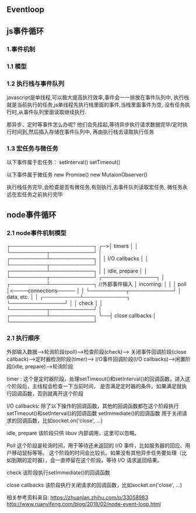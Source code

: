 ## Eventloop


## <h2 id='1'>js事件循环</h2>

### 1.事件机制

### 1.1 模型

### 1.2 执行栈与事件队列
javascript是单线程,可以极大提高执行效率,事件会一一排放在事件队列中,
执行栈就是当前执行的任务,js单线程先执行栈里面的事件,当栈里面事件为空,
没有任务执行时,从事件队列里面读取继续执行.

那异步、定时等事件怎么办呢?
他们会先挂起,等待异步执行请求数据完毕/定时执行时间到,然后插入存储在事件队列中,
再由执行栈去读取执行任务

### 1.3 宏任务与微任务

以下事件属于宏任务：
setInterval()
setTimeout()

以下事件属于微任务
new Promise()
new MutaionObserver()

执行栈任务完毕,会检查是否有微任务,有则执行,去事件队列读取宏任务,
微任务永远在宏任务之前执行完毕

## <h2 id='2'>node事件循环</h2>

### 2.1 node事件机制模型
   ┌───────────────────────┐
┌─>│        timers         │
│  └──────────┬────────────┘
│  ┌──────────┴────────────┐
│  │     I/O callbacks     │
│  └──────────┬────────────┘
│  ┌──────────┴────────────┐
│  │     idle, prepare     │
│  └──────────┬────────────┘                     ┌───────────────┐
│  ┌──────────┴────────────┐     //外部事件输入    │   incoming:   │
│  │         poll          │<────connections─────        │
│  └──────────┬────────────┘                     │   data, etc.  │
│  ┌──────────┴────────────┐                     └───────────────┘
│  │        check          │
│  └──────────┬────────────┘
│  ┌──────────┴────────────┐
└──┤    close callbacks    │
   └───────────────────────┘
   
### 2.1 执行顺序

外部输入数据-->轮询阶段(poll)-->检查阶段(check)-->
关闭事件回调阶段(close callback)-->定时器检测阶段(timer)-->
I/O事件回调阶段(I/O callbacks)-->闲置阶段(idle, prepare)-->轮询阶段

timer :
这个是定时器阶段，处理setTimeout()和setInterval()的回调函数。进入这个阶段后，主线程会检查一下当前时间，
是否满足定时器的条件。如果满足就执行回调函数，否则就离开这个阶段

I/O callbacks:
除了以下操作的回调函数，其他的回调函数都在这个阶段执行
setTimeout()和setInterval()的回调函数
setImmediate()的回调函数
用于关闭请求的回调函数，比如socket.on('close', ...)

idle, prepare
该阶段只供 libuv 内部调用，这里可以忽略。

Poll
这个阶段是轮询时间，用于等待还未返回的 I/O 事件，比如服务器的回应、用户移动鼠标等等。
这个阶段的时间会比较长。如果没有其他异步任务要处理（比如到期的定时器），会一直停留在这个阶段，等待 I/O 请求返回结果。

check
该阶段执行setImmediate()的回调函数

close callbacks
该阶段执行关闭请求的回调函数，比如socket.on('close', ...)

   

相关参考资料来自:
https://zhuanlan.zhihu.com/p/33058983
http://www.ruanyifeng.com/blog/2018/02/node-event-loop.html
